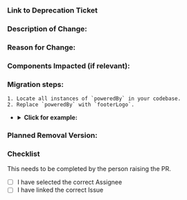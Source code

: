 ### Link to Deprecation Ticket

### Description of Change:

### Reason for Change:

### Components Impacted (if relevant):

### Migration steps:

    1. Locate all instances of `poweredBy` in your codebase.
    2. Replace `poweredBy` with `footerLogo`.

-   <details>
        <summary><b>Click for example:</b></summary>.  ←  this will be a collapsible element when copied in the md migration guide file or any github md files.

        ```njk
            OLD
            {{
                onsFooter({
                    "poweredBy": "<svg></svg>"
                })
            }}
            NEW
            {{
                onsFooter({
                    "footerLogo": {
                        "logos": {
                            "logo1": {
                                "logoImage": '<svg></svg>',
                                "logoUrl": "#0"
                            },
                            "logo2": {
                                "logoImage": '<svg></svg>',
                                "logoUrl": "#0"
                            }
                        }
                    }
                })
            }}
        ```

    </details>

### Planned Removal Version:

### Checklist

This needs to be completed by the person raising the PR.

<!-- ignore-task-list-end -->

-   [ ] I have selected the correct Assignee
-   [ ] I have linked the correct Issue
